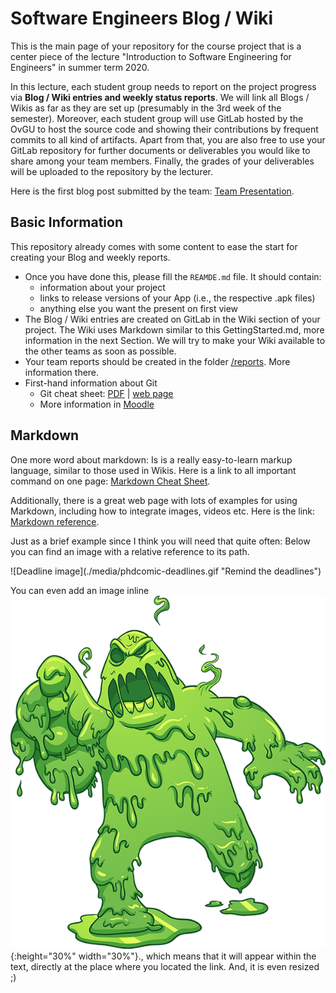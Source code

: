 # Software Engineers Blog / Wiki

This is the main page of your repository for the course project that is a center piece of the lecture "Introduction to Software Engineering for Engineers" in summer term 2020.

In this lecture, each student group needs to report on the project progress via **Blog / Wiki entries and weekly status reports**.
We will link all Blogs / Wikis as far as they are set up (presumably in the 3rd week of the semester).
Moreover, each student group will use GitLab hosted by the OvGU to host the source code and showing their contributions by frequent commits to all kind of artifacts.
Apart from that, you are also free to use your GitLab repository for further documents or deliverables you would like to share among your team members.
Finally, the grades of your deliverables will be uploaded to the repository by the lecturer.

Here is the first blog post submitted by the team: [Team Presentation](https://code.ovgu.de/steup/gingerbread/-/wikis/First-Blog-Article:-Team-Presentation).


## Basic Information
This repository already comes with some content to ease the start for creating your Blog and weekly reports.

* Once you have done this, please fill the `REAMDE.md` file. It should contain:
    * information about your project
    * links to release versions of your App (i.e., the respective .apk files)
    * anything else you want the present on first view
* The Blog / Wiki entries are created on GitLab in the Wiki section of your project. The Wiki uses Markdown similar to this GettingStarted.md, more information in the next Section. We  will try to make your Wiki available to the other teams as soon as possible.
* Your team reports should be created in the folder [/reports](./reports). More information there.
* First-hand information about Git
    * Git cheat sheet: [PDF](http://rogerdudler.github.io/git-guide/files/git_cheat_sheet.pdf) | [web page](http://rogerdudler.github.io/git-guide)
    * More information in [Moodle](https://elearning.ovgu.de/course/view.php?id=7289)

## Markdown

One more word about markdown: Is is a really easy-to-learn markup language, similar to those used in Wikis.
Here is a link to all important command on one page: [Markdown Cheat Sheet](http://packetlife.net/media/library/16/Markdown.pdf).

Additionally, there is a great web page with lots of examples for using Markdown, including how to integrate images, videos etc.
Here is the link: [Markdown reference](https://github.com/adam-p/markdown-here/wiki/Markdown-Cheatsheet).

Just as a brief example since I think you will need that quite often: Below you can find an image with a relative reference to its path.

<span align="center">
![Deadline image](./media/phdcomic-deadlines.gif "Remind the deadlines")
</span>

You can even add an image inline ![Deadline image](./media/blob.png "Beware of the Blob"){:height="30%" width="30%"}., which means that it will appear within the text, directly at the place where you located the link. And, it is even resized ;)
